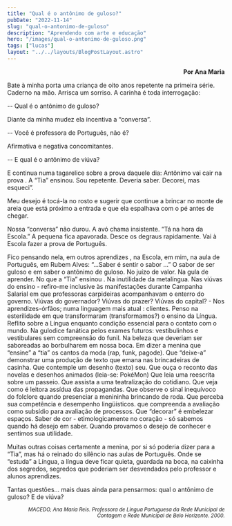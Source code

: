 ```yaml
---
title: "Qual é o antônimo de guloso?"
pubDate: "2022-11-14"
slug: "qual-o-antonimo-de-guloso"
description: "Aprendendo com arte e educação"
hero: "/images/qual-o-antonimo-de-guloso.png"
tags: ["lucas"]
layout: "../../layouts/BlogPostLayout.astro"
---
```


<p style='text-align: right;'> <strong> Por Ana Maria </strong> </p>


Bate à minha porta uma criança de oito anos repetente na primeira série. Caderno na mão. Arrisca um sorriso. A carinha é toda interrogação:

-- Qual é o antônimo de guloso?

Diante da minha mudez ela incentiva a “conversa”.

-- Você é professora de Português, não é?

Afirmativa e negativa concomitantes.

-- E qual é o antônimo de viúva?

E continua numa tagarelice sobre a prova daquele dia: Antônimo vai cair na prova . A “Tia” ensinou. Sou repetente. Deveria saber. Decorei, mas esqueci”.

Meu desejo é tocá-la no rosto e sugerir que continue a brincar no monte de areia que está próximo a entrada e que ela espalhava com o pé antes de chegar.

Nossa “conversa” não durou. A avó chama insistente. “Tá na hora da Escola.” A pequena fica apavorada. Desce os degraus rapidamente. Vai à Escola fazer a prova de Português.

Fico pensando nela, em outros aprendizes , na Escola, em mim, na aula de Português, em Rubem Alves: “...Saber é sentir o sabor ...” O sabor de ser guloso e em saber o antônimo de guloso. No juízo de valor. Na gula de aprender. No que a “Tia” ensinou . Na inutilidade da metalíngua. Nas viúvas do ensino - refiro-me inclusive às manifestações durante Campanha Salarial em que professoras carpideiras acompanhavam o enterro do governo. Viúvas do governador? Viúvas do prazer? Viúvas do capital? - Nos aprendizes-órfãos; numa linguagem mais atual : clientes. Penso na esterilidade em que transformaram (transformamos?) o ensino da Língua. Reflito sobre a Língua enquanto condição essencial para o contato com o mundo. Na gulodice fanática pelos exames futuros: vestibulinhos e vestibulares sem compreensão do funil. Na beleza que deveriam ser saboreadas ao borbulharem em nossa boca. Em dizer a menina que “ensine” a “tia” os cantos da moda (rap, funk, pagode). Que “deixe-a” demonstrar uma produção de texto que emana nas brincadeiras de casinha. Que contemple um desenho (texto) seu. Que ouça o reconto das novelas e desenhos animados (leia-se: PokéMon) Que leia uma reescrita sobre um passeio. Que assista a uma teatralização do cotidiano. Que veja como é leitora assídua das propagandas. Que observe o sinal inequívoco do folclore quando presenciar a menininha brincando de roda. Que perceba sua competência e desempenho lingüísticos. que compreenda a avaliação como subsídio para avaliação de processos. Que “decorar” é embelezar espaços. Saber de cor - etimologicamente no coração - só sabemos quando há desejo em saber. Quando provamos o desejo de conhecer e sentimos sua utilidade.

Muitas outras coisas certamente a menina, por si só poderia dizer para a “Tia”, mas há o reinado do silêncio nas aulas de Português. Onde se “estuda” a Língua, a língua deve ficar quieta, guardada na boca, na caixinha dos segredos, segredos que poderiam ser desvendados pelo professor e alunos aprendizes.

Tantas questões... mais duas ainda para pensarmos: qual o antônimo de guloso? E de viúva?


<p style='text-align: right;'> <small><i>MACEDO, Ana Maria Reis. Professora de Língua Portuguesa da Rede Municipal de Contagem e Rede Municipal de Belo Horizonte. 2000.</i></small> </p>



